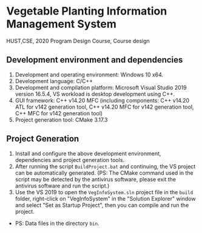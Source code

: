 # Vegetable Planting Information Management System

HUST,CSE, 2020 Program Design Course, Course design

## Development environment and dependencies
1. Development and operating environment: Windows 10 x64.
2. Development language: C/C++
3. Development and compilation platform: Microsoft Visual Studio 2019 version 16.5.4, VS workload is desktop development using C++.
4. GUI framework: C++ v14.20 MFC (including components: C++ v14.20 ATL for v142 generation tool, C++ v14.20 MFC for v142 generation tool, C++ MFC for v142 generation tool)
5. Project generation tool: CMake 3.17.3

## Project Generation
1. Install and configure the above development environment, dependencies and project generation tools.
2. After running the script `BuildProject.bat` and continuing, the VS project can be automatically generated. (PS: The CMake command used in the script may be detected by the antivirus software, please exit the antivirus software and run the script.)
3. Use the VS 2019 to open the `VegInfoSystem.sln` project file in the `build` folder, right-click on "VegInfoSystem" in the "Solution Explorer" window and select "Set as Startup Project", then you can compile and run the project.
* PS: Data files in the directory `bin`.
